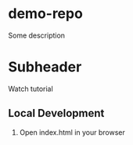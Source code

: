 # demo-repo
Some description

# Subheader

Watch tutorial

## Local Development

1. Open index.html in your browser
